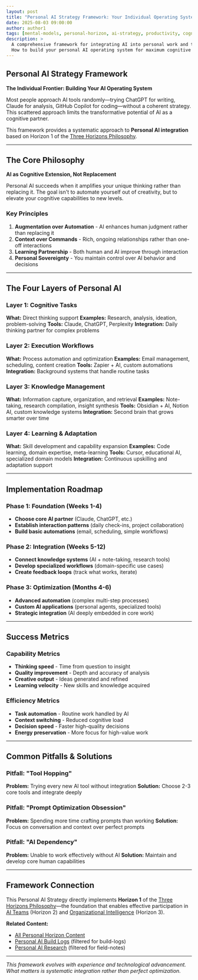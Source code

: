 ```yaml
---
layout: post
title: "Personal AI Strategy Framework: Your Individual Operating System"
date: 2025-08-03 09:00:00
author: author1
tags: [mental-models, personal-horizon, ai-strategy, productivity, cognitive-augmentation]
description: >
  A comprehensive framework for integrating AI into personal work and thinking processes. 
  How to build your personal AI operating system for maximum cognitive leverage.
---
```


## Personal AI Strategy Framework

**The Individual Frontier: Building Your AI Operating System**

Most people approach AI tools randomly—trying ChatGPT for writing, Claude for analysis, GitHub Copilot for coding—without a coherent strategy. This scattered approach limits the transformative potential of AI as a cognitive partner.

This framework provides a systematic approach to **Personal AI integration** based on Horizon 1 of the [Three Horizons Philosophy](/three-horizons/).

---

## The Core Philosophy

**AI as Cognitive Extension, Not Replacement**

Personal AI succeeds when it amplifies your unique thinking rather than replacing it. The goal isn't to automate yourself out of creativity, but to elevate your cognitive capabilities to new levels.

### Key Principles

1. **Augmentation over Automation** - AI enhances human judgment rather than replacing it
2. **Context over Commands** - Rich, ongoing relationships rather than one-off interactions  
3. **Learning Partnership** - Both human and AI improve through interaction
4. **Personal Sovereignty** - You maintain control over AI behavior and decisions

---

## The Four Layers of Personal AI

### Layer 1: Cognitive Tasks
**What:** Direct thinking support
**Examples:** Research, analysis, ideation, problem-solving
**Tools:** Claude, ChatGPT, Perplexity
**Integration:** Daily thinking partner for complex problems

### Layer 2: Execution Workflows  
**What:** Process automation and optimization
**Examples:** Email management, scheduling, content creation
**Tools:** Zapier + AI, custom automations
**Integration:** Background systems that handle routine tasks

### Layer 3: Knowledge Management
**What:** Information capture, organization, and retrieval
**Examples:** Note-taking, research compilation, insight synthesis
**Tools:** Obsidian + AI, Notion AI, custom knowledge systems
**Integration:** Second brain that grows smarter over time

### Layer 4: Learning & Adaptation
**What:** Skill development and capability expansion
**Examples:** Code learning, domain expertise, meta-learning
**Tools:** Cursor, educational AI, specialized domain models
**Integration:** Continuous upskilling and adaptation support

---

## Implementation Roadmap

### Phase 1: Foundation (Weeks 1-4)
- **Choose core AI partner** (Claude, ChatGPT, etc.)
- **Establish interaction patterns** (daily check-ins, project collaboration)
- **Build basic automations** (email, scheduling, simple workflows)

### Phase 2: Integration (Weeks 5-12)  
- **Connect knowledge systems** (AI + note-taking, research tools)
- **Develop specialized workflows** (domain-specific use cases)
- **Create feedback loops** (track what works, iterate)

### Phase 3: Optimization (Months 4-6)
- **Advanced automation** (complex multi-step processes)
- **Custom AI applications** (personal agents, specialized tools)
- **Strategic integration** (AI deeply embedded in core work)

---

## Success Metrics

### Capability Metrics
- **Thinking speed** - Time from question to insight
- **Quality improvement** - Depth and accuracy of analysis
- **Creative output** - Ideas generated and refined
- **Learning velocity** - New skills and knowledge acquired

### Efficiency Metrics
- **Task automation** - Routine work handled by AI
- **Context switching** - Reduced cognitive load
- **Decision speed** - Faster high-quality decisions
- **Energy preservation** - More focus for high-value work

---

## Common Pitfalls & Solutions

### Pitfall: "Tool Hopping"
**Problem:** Trying every new AI tool without integration
**Solution:** Choose 2-3 core tools and integrate deeply

### Pitfall: "Prompt Optimization Obsession"  
**Problem:** Spending more time crafting prompts than working
**Solution:** Focus on conversation and context over perfect prompts

### Pitfall: "AI Dependency"
**Problem:** Unable to work effectively without AI
**Solution:** Maintain and develop core human capabilities

---

## Framework Connection

This Personal AI Strategy directly implements **Horizon 1** of the [Three Horizons Philosophy](/three-horizons/)—the foundation that enables effective participation in [AI Teams](/tag-team-horizon/) (Horizon 2) and [Organizational Intelligence](/tag-org-horizon/) (Horizon 3).

**Related Content:**
- [All Personal Horizon Content](/tag-personal-horizon/)
- [Personal AI Build Logs](/tag-personal-horizon/) (filtered for build-logs)
- [Personal AI Research](/tag-personal-horizon/) (filtered for field-notes)

---

*This framework evolves with experience and technological advancement. What matters is systematic integration rather than perfect optimization.*